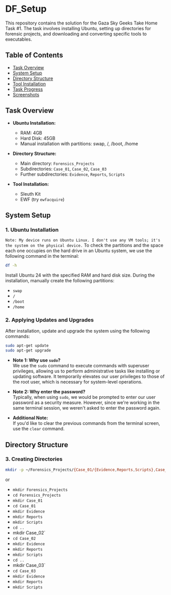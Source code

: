 # DF_Setup

This repository contains the solution for the Gaza Sky Geeks Take Home Task #1. The task involves installing Ubuntu, setting up directories for forensic projects, and downloading and converting specific tools to executables.

## Table of Contents
- [Task Overview](#task-overview)
- [System Setup](#system-setup)
- [Directory Structure](#directory-structure)
- [Tool Installation](#tool-installation)
- [Task Progress](#task-progress)
- [Screenshots](#screenshots)

## Task Overview
- **Ubuntu Installation:**
  - RAM: 4GB
  - Hard Disk: 45GB
  - Manual installation with partitions: swap, /, /boot, /home

- **Directory Structure:**
  - Main directory: `Forensics_Projects`
  - Subdirectories: `Case_01`, `Case_02`, `Case_03`
  - Further subdirectories: `Evidence`, `Reports`, `Scripts`

- **Tool Installation:**
  - Sleuth Kit
  - EWF (try `ewfacquire`)

## System Setup

### 1. Ubuntu Installation
`Note: My device runs on Ubuntu Linux. I don't use any VM tools; it's the system on the physical device.`
To check the partitions and the space each one occupies on the hard drive in an Ubuntu
system, we use the following command in the terminal:

 ```bash
df -h

```
Install Ubuntu 24 with the specified RAM and hard disk size. During the installation, manually create the following partitions:
- `swap`
- `/`
- `/boot`
- `/home`

### 2. Applying Updates and Upgrades
After installation, update and upgrade the system using the following commands:
```bash
sudo apt-get update
sudo apt-get upgrade
```
- **Note 1: Why use `sudo`?**  
  We use the `sudo` command to execute commands with superuser privileges, allowing us to perform administrative tasks like installing or updating software. It temporarily elevates our user privileges to those of the root user, which is necessary for system-level operations.

- **Note 2: Why enter the password?**  
  Typically, when using `sudo`, we would be prompted to enter our user password as a security measure. However, since we're working in the same terminal session, we weren't asked to enter the password again.

- **Additional Note:**  
  If you'd like to clear the previous commands from the terminal screen, use the `clear` command.
## Directory Structure
### 3. Creating Directories
```bash
mkdir -p ~/Forensics_Projects/{Case_01/{Evidence,Reports,Scripts},Case_02/{Evidence,Reports,Scripts},Case_03/{Evidence,Reports,Scripts}}
```
or 
*  `mkdir Forensics_Projects `
*   `cd Forensics_Projects `
*   `mkdir Case_01`
*   `cd Case_01`
*   `mkdir Evidence`
*   `mkdir Reports`
*   `mkdir Scripts`
*   `cd ..`
*   mkdir Case_02`
*   `cd Case_02`
*   `mkdir Evidence`
*   `mkdir Reports`
*   `mkdir Scripts`
*   `cd ..`
*   mkdir Case_03`
*   `cd Case_03`
*   `mkdir Evidence`
*   `mkdir Reports`
*   `mkdir Scripts`
